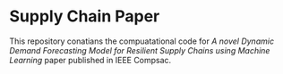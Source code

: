 # Supply Chain Paper
This repository conatians the compuatational code for *A novel Dynamic Demand Forecasting Model for Resilient Supply Chains using Machine Learning* paper published in IEEE Compsac.

